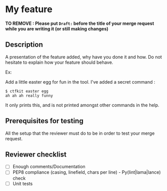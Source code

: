 # My feature

**TO REMOVE : Please put `Draft:` before the title of your merge request while you are writing it (or still making changes)**

## Description

A presentation of the feature added, why have you done it and how.
Do not hesitate to explain how your feature should behave.

Ex:

Add a little easter egg for fun in the tool. I've added a secret command :
```
$ ctfkit easter egg
ah ah ah really funny
```
It only prints this, and is not printed amongst other commands in the help.

## Prerequisites for testing

All the setup that the reviewer must do to be in order to test your merge request.

## Reviewer checklist

* [ ] Enough comments/Documentation
* [ ] PEP8 compliance (casing, linefield, chars per line) - Py(lint|lama|lance) check
* [ ] Unit tests
